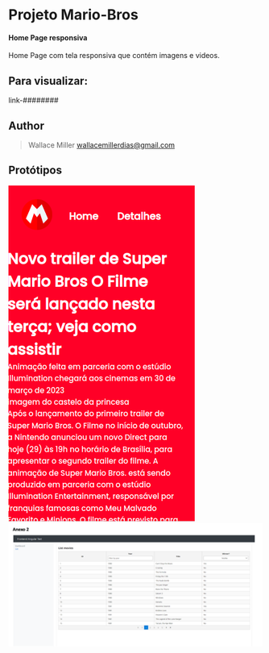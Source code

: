 # Projeto Mario-Bros
#### Home Page responsiva

Home Page com tela responsiva que contém imagens e videos.

## Para visualizar:

link-########

## Author
>Wallace Miller
>wallacemillerdias@gmail.com
> 
## Protótipos
![Protótipo 1](https://github.com/wallacemillerdias/mario-bros/blob/main/src/prints/Captura%20de%20tela%20de%202023-01-24%2016-55-13.png)
![Protótipo 2](https://raw.githubusercontent.com/JeanPaulll/test-for-developer-vacancy-at-texo-it/master/src/assets/prototipos/2.png)


